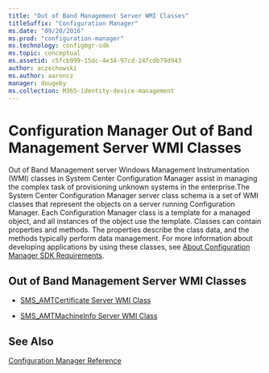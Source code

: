 ```yaml
---
title: "Out of Band Management Server WMI Classes"
titleSuffix: "Configuration Manager"
ms.date: "09/20/2016"
ms.prod: "configuration-manager"
ms.technology: configmgr-sdk
ms.topic: conceptual
ms.assetid: c5fcb999-15dc-4e34-97cd-24fcdb79d943
author: aczechowski
ms.author: aaroncz
manager: dougeby
ms.collection: M365-identity-device-management
---
```

# Configuration Manager Out of Band Management Server WMI Classes
Out of Band Management server Windows Management Instrumentation (WMI) classes in System Center Configuration Manager assist in managing the complex task of provisioning unknown systems in the enterprise.The System Center Configuration Manager server class schema is a set of WMI classes that represent the objects on a server running Configuration Manager. Each Configuration Manager class is a template for a managed object, and all instances of the object use the template. Classes can contain properties and methods. The properties describe the class data, and the methods typically perform data management. For more information about developing applications by using these classes, see [About Configuration Manager SDK Requirements](../../../develop/core/reqs/about-configuration-manager-sdk-requirements.md).  

## Out of Band Management Server WMI Classes  

-   [SMS_AMTCertificate Server WMI Class](../../../develop/reference/misc/sms_amtcertificate-server-wmi-class.md)  

-   [SMS_AMTMachineInfo Server WMI Class](../../../develop/reference/misc/sms_amtmachineinfo-server-wmi-class.md)  

## See Also  
 [Configuration Manager Reference](../../../develop/reference/configuration-manager-reference.md)

